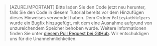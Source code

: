 > [AZURE.IMPORTANT]
	Bitte laden Sie den Code jetzt neu herunter, falls Sie den Code in diesem Tutorial bereits vor dem Hinzufügen dieses Hinweises verwendet haben. Dem Ordner `PolicyAuthHelpers` wurde ein Bugfix hinzugefügt, mit dem eine Ausnahme aufgrund von unzureichendem Speicher behoben wurde. Weitere Informationen finden Sie unter [diesem Pull Request bei GitHub](https://github.com/AzureADQuickStarts/B2C-WebApp-OpenIdConnect-DotNet/pull/4). Wir entschuldigen uns für die Unannehmlichkeiten.
